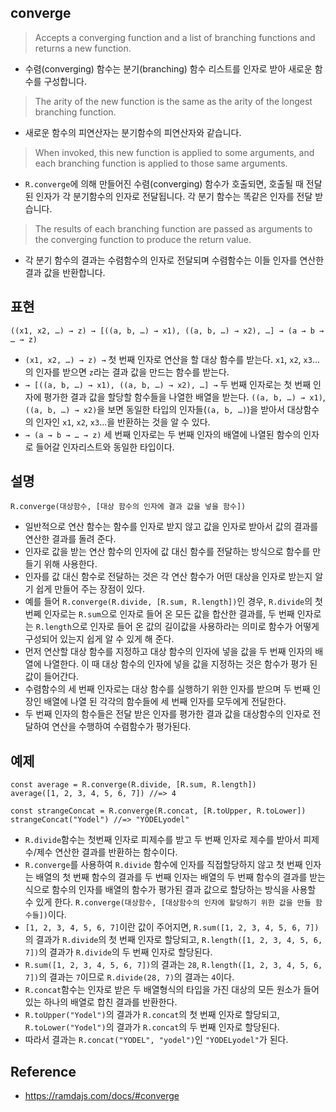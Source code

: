 ## converge
> Accepts a converging function and a list of branching functions and returns a new function. 
- 수렴(converging) 함수는 분기(branching) 함수 리스트를 인자로 받아 새로운 함수를 구성합니다.
> The arity of the new function is the same as the arity of the longest branching function. 
- 새로운 함수의 피연산자는 분기함수의 피연산자와 같습니다.
> When invoked, this new function is applied to some arguments, and each branching function is applied to those same arguments.
- `R.converge`에 의해 만들어진 수렴(converging) 함수가 호출되면, 호출될 때 전달된 인자가 각 분기함수의 인자로 전달됩니다. 각 분기 함수는 똑같은 인자를 전달 받습니다.
> The results of each branching function are passed as arguments to the converging function to produce the return value.
- 각 분기 함수의 결과는 수렴함수의 인자로 전달되며 수렴함수는 이들 인자를 연산한 결과 값을 반환합니다.

## 표현
```
((x1, x2, …) → z) → [((a, b, …) → x1), ((a, b, …) → x2), …] → (a → b → … → z)
```
- `(x1, x2, …) → z) →` 첫 번째 인자로 연산을 할 대상 함수를 받는다.  `x1`, `x2`, `x3`... 의 인자를 받으면 `z`라는 결과 값을 만드는 함수를 받는다.
- `→ [((a, b, …) → x1), ((a, b, …) → x2), …] →` 두 번째 인자로는 첫 번째 인자에 평가한 결과 값을 할당할 함수들을 나열한 배열을 받는다. `((a, b, …) → x1)`, `((a, b, …) → x2)`을 보면 동일한 타입의 인자들(`(a, b, …)`)을 받아서 대상함수의 인자인  `x1`, `x2`, `x3`...을 반환하는 것을 알 수 있다.
- `→ (a → b → … → z)` 세 번째 인자로는 두 번째 인자의 배열에 나열된 함수의 인자로 들어갈 인자리스트와 동일한 타입이다.

## 설명
```
R.converge(대상함수, [대상 함수의 인자에 결과 값을 넣을 함수])
```
- 일반적으로 연산 함수는 함수를 인자로 받지 않고 값을 인자로 받아서 값의 결과를 연산한 결과를 돌려 준다.
- 인자로 값을 받는 연산 함수의 인자에 값 대신 함수를 전달하는 방식으로 함수를 만들기 위해 사용한다.
- 인자를 값 대신 함수로 전달하는 것은 각 연산 함수가 어떤 대상을 인자로 받는지 알기 쉽게 만들어 주는 장점이 있다.
- 예를 들어 `R.converge(R.divide, [R.sum, R.length])`인 경우, `R.divide`의 첫 번쩨 인자로는 `R.sum`으로 인자로 들어 온 모든 값을 합산한 결과를, 두 번째 인자로는 `R.length`으로 인자로 들어 온 값의 길이값을 사용하라는 의미로 함수가 어떻게 구성되어 있는지 쉽게 알 수 있게 해 준다.
- 먼저 연산할 대상 함수를 지정하고 대상 함수의 인자에 넣을 값을 두 번째 인자의 배열에 나열한다. 이 때 대상 함수의 인자에 넣을 값을 지정하는 것은 함수가 평가 된 값이 들어간다.
- 수렴함수의 세 번째 인자로는 대상 함수를 실행하기 위한 인자를 받으며 두 번째 인장인 배열에 나열 된 각각의 함수들에 세 번째 인자를 모두에게 전달한다.
- 두 번째 인자의 함수들은 전달 받은 인자를 평가한 결과 값을 대상함수의 인자로 전달하여 연산을 수행하여 수렴함수가 평가된다.

## 예제
```
const average = R.converge(R.divide, [R.sum, R.length])
average([1, 2, 3, 4, 5, 6, 7]) //=> 4

const strangeConcat = R.converge(R.concat, [R.toUpper, R.toLower])
strangeConcat("Yodel") //=> "YODELyodel"
```
- `R.divide`함수는 첫번째 인자로 피제수를 받고 두 번째 인자로 제수를 받아서 피제수/제수 연산한 결과를 반환하는 함수이다.
- `R.converge`를 사용하여 `R.divide` 함수에 인자를 직접할당하지 않고 첫 번째 인자는 배열의 첫 번째 함수의 결과를 두 번째 인자는 배열의 두 번째 함수의 결과를 받는 식으로 함수의 인자를 배열의 함수가 평가된 결과 값으로 할당하는 방식을 사용할 수 있게 한다. `R.converge(대상함수, [대상함수의 인자에 할당하기 위한 값을 만들 함수들])`이다.
- `[1, 2, 3, 4, 5, 6, 7]`이란 값이 주어지면, `R.sum([1, 2, 3, 4, 5, 6, 7])`의 결과가 `R.divide`의 첫 번째 인자로 할당되고, `R.length([1, 2, 3, 4, 5, 6, 7])`의 결과가 `R.divide`의 두 번째 인자로 할당된다.
- `R.sum([1, 2, 3, 4, 5, 6, 7])`의 결과는 `28`, `R.length([1, 2, 3, 4, 5, 6, 7])`의 결과는 `7`이므로 `R.divide(28, 7)`의 결과는 `4`이다.
- `R.concat`함수는 인자로 받은 두 배열형식의 타입을 가진 대상의 모든 원소가 들어 있는 하나의 배열로 합친 결과를 반환한다.
- `R.toUpper("Yodel")`의 결과가 `R.concat`의 첫 번째 인자로 할당되고, `R.toLower("Yodel")`의 결과가  `R.concat`의 두 번째 인자로 할당된다.
- 따라서 결과는 `R.concat("YODEL", "yodel")`인 `"YODELyodel"`가 된다.

## Reference
- https://ramdajs.com/docs/#converge
